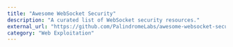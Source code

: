 ```yaml
---
title: "Awesome WebSocket Security"
description: "A curated list of WebSocket security resources."
external_url: "https://github.com/PalindromeLabs/awesome-websocket-security"
category: "Web Exploitation"
---
```

